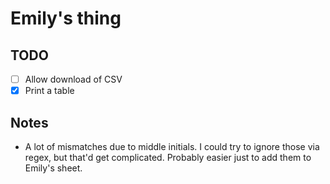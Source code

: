 # Emily's thing

## TODO

- [ ] Allow download of CSV
- [x] Print a table

## Notes

- A lot of mismatches due to middle initials. I could try to ignore those via regex, but that'd get complicated. Probably easier just to add them to Emily's sheet.